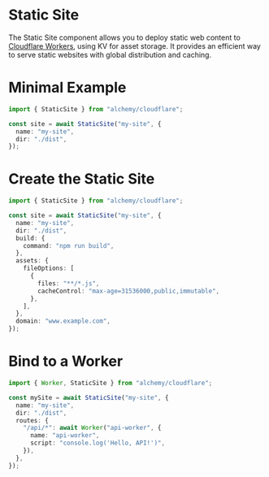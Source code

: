 # Static Site

The Static Site component allows you to deploy static web content to [Cloudflare Workers](https://developers.cloudflare.com/workers/), using KV for asset storage. It provides an efficient way to serve static websites with global distribution and caching.

# Minimal Example

```ts
import { StaticSite } from "alchemy/cloudflare";

const site = await StaticSite("my-site", {
  name: "my-site",
  dir: "./dist",
});
```

# Create the Static Site

```ts
import { StaticSite } from "alchemy/cloudflare";

const site = await StaticSite("my-site", {
  name: "my-site",
  dir: "./dist",
  build: {
    command: "npm run build",
  },
  assets: {
    fileOptions: [
      {
        files: "**/*.js",
        cacheControl: "max-age=31536000,public,immutable",
      },
    ],
  },
  domain: "www.example.com",
});
```

# Bind to a Worker

```ts
import { Worker, StaticSite } from "alchemy/cloudflare";

const mySite = await StaticSite("my-site", {
  name: "my-site",
  dir: "./dist",
  routes: {
    "/api/*": await Worker("api-worker", {
      name: "api-worker",
      script: "console.log('Hello, API!')",
    }),
  },
});
```